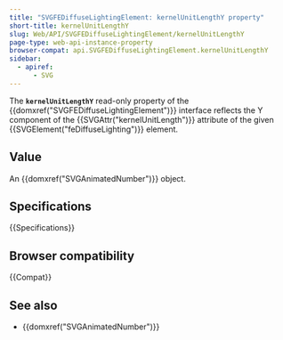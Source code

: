 ```yaml
---
title: "SVGFEDiffuseLightingElement: kernelUnitLengthY property"
short-title: kernelUnitLengthY
slug: Web/API/SVGFEDiffuseLightingElement/kernelUnitLengthY
page-type: web-api-instance-property
browser-compat: api.SVGFEDiffuseLightingElement.kernelUnitLengthY
sidebar:
  - apiref:
      - SVG
---
```


The **`kernelUnitLengthY`** read-only property of the {{domxref("SVGFEDiffuseLightingElement")}} interface reflects the Y component of the {{SVGAttr("kernelUnitLength")}} attribute of the given {{SVGElement("feDiffuseLighting")}} element.

## Value

An {{domxref("SVGAnimatedNumber")}} object.

## Specifications

{{Specifications}}

## Browser compatibility

{{Compat}}

## See also

- {{domxref("SVGAnimatedNumber")}}
